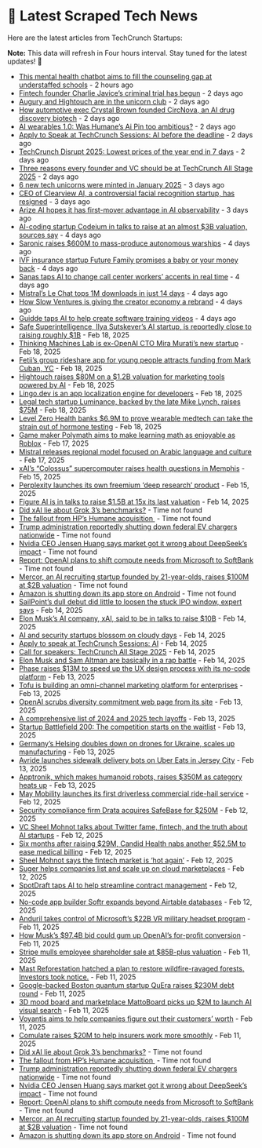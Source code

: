 
# 📰 Latest Scraped Tech News

Here are the latest articles from TechCrunch Startups:

**Note:** This data will refresh in Four hours interval. Stay tuned for the latest updates! 🔄
- [This mental health chatbot aims to fill the counseling gap at understaffed schools](https://techcrunch.com/2025/02/23/this-mental-health-chatbot-aims-to-fill-the-counseling-gap-at-understaffed-schools/) - 2 hours ago
- [Fintech founder Charlie Javice’s criminal trial has begun](https://techcrunch.com/2025/02/21/fintech-founder-charlie-javices-criminal-trial-has-begun/) - 2 days ago
- [Augury and Hightouch are in the unicorn club](https://techcrunch.com/2025/02/21/augury-and-hightouch-joined-the-unicorn-club/) - 2 days ago
- [How automotive exec Crystal Brown founded CircNova, an AI drug discovery biotech](https://techcrunch.com/2025/02/21/how-automotive-exec-crystal-brown-founded-circnova-an-ai-drug-discovery-biotech/) - 2 days ago
- [AI wearables 1.0: Was Humane’s Ai Pin too ambitious?](https://techcrunch.com/podcast/ai-wearables-1-0-was-humanes-ai-pin-too-ambitious/) - 2 days ago
- [Apply to Speak at TechCrunch Sessions: AI before the deadline](https://techcrunch.com/2025/02/21/apply-to-speak-at-techcrunch-sessions-ai-before-the-deadline/) - 2 days ago
- [TechCrunch Disrupt 2025: Lowest prices of the year end in 7 days](https://techcrunch.com/2025/02/21/techcrunch-disrupt-2025-lowest-prices-of-the-year-end-in-7-days/) - 2 days ago
- [Three reasons every founder and VC should be at TechCrunch All Stage 2025](https://techcrunch.com/2025/02/21/3-big-reasons-to-attend-techcrunch-all-stage-2025-if-you-are-a-founder-or-vc/) - 2 days ago
- [6 new tech unicorns were minted in January 2025](https://techcrunch.com/2025/02/20/6-new-tech-unicorns-were-minted-in-january-2025-so-far/) - 3 days ago
- [CEO of Clearview AI, a controversial facial recognition startup, has resigned](https://techcrunch.com/2025/02/20/ceo-of-clearview-ai-a-controversial-facial-recognition-startup-has-resigned/) - 3 days ago
- [Arize AI hopes it has first-mover advantage in AI observability](https://techcrunch.com/2025/02/20/arize-ai-hopes-it-has-first-mover-advantage-in-ai-observability/) - 3 days ago
- [AI-coding startup Codeium in talks to raise at an almost $3B valuation, sources say](https://techcrunch.com/2025/02/19/ai-coding-startup-codeium-in-talks-to-raise-at-an-almost-3b-valuation-sources-say/) - 4 days ago
- [Saronic raises $600M to mass-produce autonomous warships](https://techcrunch.com/2025/02/19/saronic-raises-600m-to-mass-produce-autonomous-warships/) - 4 days ago
- [IVF insurance startup Future Family promises a baby or your money back](https://techcrunch.com/2025/02/19/ivf-insurance-startup-future-family-promises-a-baby-or-your-money-back/) - 4 days ago
- [Sanas taps AI to change call center workers’ accents in real time](https://techcrunch.com/2025/02/19/sanas-taps-ai-to-change-call-center-workers-accents-in-real-time/) - 4 days ago
- [Mistral’s Le Chat tops 1M downloads in just 14 days](https://techcrunch.com/2025/02/19/mistrals-le-chat-tops-1m-downloads-in-just-14-days/) - 4 days ago
- [How Slow Ventures is giving the creator economy a rebrand](https://techcrunch.com/podcast/how-slow-ventures-is-giving-the-creator-economy-a-rebrand/) - 4 days ago
- [Guidde taps AI to help create software training videos](https://techcrunch.com/2025/02/19/guidde-taps-ai-to-help-create-software-training-videos/) - 4 days ago
- [Safe Superintelligence, Ilya Sutskever’s AI startup, is reportedly close to raising roughly $1B](https://techcrunch.com/2025/02/18/safe-superintelligence-ilya-sutskevers-ai-startup-is-reportedly-close-to-raising-roughly-1b/) - Feb 18, 2025
- [Thinking Machines Lab is ex-OpenAI CTO Mira Murati’s new startup](https://techcrunch.com/2025/02/18/thinking-machines-lab-is-ex-openai-cto-mira-muratis-new-startup/) - Feb 18, 2025
- [Fetii’s group rideshare app for young people attracts funding from Mark Cuban, YC](https://techcrunch.com/2025/02/18/fetiis-group-rideshare-app-for-young-people-has-attracted-funds-from-mark-cuban-yc/) - Feb 18, 2025
- [Hightouch raises $80M on a $1.2B valuation for marketing tools powered by AI](https://techcrunch.com/2025/02/18/hightouch-raises-80m-on-a-1-2b-valuation-for-marketing-tools-powered-by-ai/) - Feb 18, 2025
- [Lingo.dev is an app localization engine for developers](https://techcrunch.com/2025/02/18/lingo-dev-is-an-app-localization-engine-for-developers/) - Feb 18, 2025
- [Legal tech startup Luminance, backed by the late Mike Lynch, raises $75M](https://techcrunch.com/2025/02/18/legal-ai-startup-luminance-backed-by-the-late-mike-lynch-raises-75m/) - Feb 18, 2025
- [Level Zero Health banks $6.9M to prove wearable medtech can take the strain out of hormone testing](https://techcrunch.com/2025/02/18/level-zero-health-banks-6-9m-to-prove-wearable-medtech-can-take-the-strain-out-of-hormone-testing/) - Feb 18, 2025
- [Game maker Polymath aims to make learning math as enjoyable as Roblox](https://techcrunch.com/2025/02/17/polymath-aims-to-make-learning-math-as-enjoyable-as-roblox-with-its-educational-sandbox-game/) - Feb 17, 2025
- [Mistral releases regional model focused on Arabic language and culture](https://techcrunch.com/2025/02/17/mistral-releases-regional-model-focused-on-arabic-language-and-culture/) - Feb 17, 2025
- [xAI’s “Colossus” supercomputer raises health questions in Memphis](https://techcrunch.com/2025/02/15/xais-colossus-supercomputer-raises-health-questions-in-memphis/) - Feb 15, 2025
- [Perplexity launches its own freemium ‘deep research’ product](https://techcrunch.com/2025/02/15/perplexity-launches-its-own-freemium-deep-research-product/) - Feb 15, 2025
- [Figure AI is in talks to raise $1.5B at 15x its last valuation](https://techcrunch.com/2025/02/14/figure-ai-is-in-talks-to-raise-1-5b-at-15x-its-last-valuation/) - Feb 14, 2025
- [Did xAI lie about Grok 3’s benchmarks?](https://techcrunch.com/2025/02/22/did-xai-lie-about-grok-3s-benchmarks/) - Time not found
- [The fallout from HP’s Humane acquisition ](https://techcrunch.com/2025/02/22/the-fallout-of-hps-humane-acquisition/) - Time not found
- [Trump administration reportedly shutting down federal EV chargers nationwide](https://techcrunch.com/2025/02/22/trump-administration-reportedly-shutting-down-federal-ev-chargers-nationwide/) - Time not found
- [Nvidia CEO Jensen Huang says market got it wrong about DeepSeek’s impact](https://techcrunch.com/2025/02/21/nvidia-ceo-jensen-huang-says-market-got-it-wrong-about-deepseeks-impact/) - Time not found
- [Report: OpenAI plans to shift compute needs from Microsoft to SoftBank](https://techcrunch.com/2025/02/21/report-openai-plans-to-shift-compute-needs-from-microsoft-to-softbank/) - Time not found
- [Mercor, an AI recruiting startup founded by 21-year-olds, raises $100M at $2B valuation](https://techcrunch.com/2025/02/20/mercor-an-ai-recruiting-startup-founded-by-21-year-olds-raises-100m-at-2b-valuation/) - Time not found
- [Amazon is shutting down its app store on Android](https://techcrunch.com/2025/02/20/amazon-is-shutting-down-its-app-store-on-android/) - Time not found
- [SailPoint’s dull debut did little to loosen the stuck IPO window, expert says](https://techcrunch.com/2025/02/14/sailpoints-dull-debut-did-little-to-loosen-the-stuck-ipo-window-expert-says/) - Feb 14, 2025
- [Elon Musk’s AI company, xAI, said to be in talks to raise $10B](https://techcrunch.com/2025/02/14/elon-musks-ai-company-xai-said-to-be-in-talks-to-raise-10b/) - Feb 14, 2025
- [AI and security startups blossom on cloudy days](https://techcrunch.com/2025/02/14/ai-and-security-startups-blossom-on-cloudy-days/) - Feb 14, 2025
- [Apply to speak at TechCrunch Sessions: AI](https://techcrunch.com/2025/02/14/apply-to-speak-at-techcrunch-sessions-ai/) - Feb 14, 2025
- [Call for speakers: TechCrunch All Stage 2025](https://techcrunch.com/2025/02/14/call-for-speakers-techcrunch-all-stage-2025/) - Feb 14, 2025
- [Elon Musk and Sam Altman are basically in a rap battle](https://techcrunch.com/podcast/elon-musk-and-sam-altman-are-basically-in-a-rap-battle/) - Feb 14, 2025
- [Phase raises $13M to speed up the UX design process with its no-code platform](https://techcrunch.com/2025/02/13/phase-raises-13m-launches-its-no-code-platform-out-of-beta-to-challenge-figma/) - Feb 13, 2025
- [Tofu is building an omni-channel marketing platform for enterprises](https://techcrunch.com/2025/02/13/tofu-is-building-a-omni-channel-marketing-platform-for-enterprises/) - Feb 13, 2025
- [OpenAI scrubs diversity commitment web page from its site](https://techcrunch.com/2025/02/13/openai-scrubs-diversity-commitment-web-page-from-its-site/) - Feb 13, 2025
- [A comprehensive list of 2024 and 2025 tech layoffs](https://techcrunch.com/2025/02/13/tech-layoffs-2024-list/) - Feb 13, 2025
- [Startup Battlefield 200: The competition starts on the waitlist](https://techcrunch.com/2025/02/13/startup-battlefield-200-the-competition-starts-on-the-waitlist/) - Feb 13, 2025
- [Germany’s Helsing doubles down on drones for Ukraine, scales up manufacturing](https://techcrunch.com/2025/02/13/germanys-helsing-doubles-down-on-drones-for-ukraine-scales-up-manufacturing/) - Feb 13, 2025
- [Avride launches sidewalk delivery bots on Uber Eats in Jersey City](https://techcrunch.com/2025/02/13/avride-launches-sidewalk-delivery-bots-on-uber-eats-in-jersey-city/) - Feb 13, 2025
- [Apptronik, which makes humanoid robots, raises $350M as category heats up](https://techcrunch.com/2025/02/13/apptronik-raises-350m-to-build-humanoid-robots-with-help-from-google/) - Feb 13, 2025
- [May Mobility launches its first driverless commercial ride-hail service](https://techcrunch.com/2025/02/12/may-mobility-launches-its-first-driverless-commercial-ride-hail-service/) - Feb 12, 2025
- [Security compliance firm Drata acquires SafeBase for $250M](https://techcrunch.com/2025/02/12/security-compliance-firm-drata-acquires-safebase-for-250m/) - Feb 12, 2025
- [VC Sheel Mohnot talks about Twitter fame, fintech, and the truth about AI startups](https://techcrunch.com/2025/02/12/vc-sheel-mohnot-talks-about-twitter-fame-fintech-and-the-truth-about-ai-startups/) - Feb 12, 2025
- [Six months after raising $29M, Candid Health nabs another $52.5M to ease medical billing](https://techcrunch.com/2025/02/12/six-months-after-raising-29m-candid-health-nabs-another-52-5m-to-ease-medical-billing/) - Feb 12, 2025
- [Sheel Mohnot says the fintech market is ‘hot again’](https://techcrunch.com/podcast/sheel-mohnot-says-the-fintech-market-is-hot-again/) - Feb 12, 2025
- [Suger helps companies list and scale up on cloud marketplaces](https://techcrunch.com/2025/02/12/suger-helps-companies-list-and-scale-up-on-cloud-marketplaces/) - Feb 12, 2025
- [SpotDraft taps AI to help streamline contract management](https://techcrunch.com/2025/02/12/spotdraft-taps-ai-to-help-streamline-contract-management/) - Feb 12, 2025
- [No-code app builder Softr expands beyond Airtable databases](https://techcrunch.com/2025/02/12/no-code-app-builder-softr-expands-beyond-airtable-databases/) - Feb 12, 2025
- [Anduril takes control of Microsoft’s $22B VR military headset program](https://techcrunch.com/2025/02/11/anduril-takes-control-of-microsofts-22b-vr-military-headset-program/) - Feb 11, 2025
- [How Musk’s $97.4B bid could gum up OpenAI’s for-profit conversion](https://techcrunch.com/2025/02/11/how-musks-97-4b-bid-could-gum-up-openais-for-profit-conversion/) - Feb 11, 2025
- [Stripe mulls employee shareholder sale at $85B-plus valuation](https://techcrunch.com/2025/02/11/stripe-mulls-employee-shareholder-sale-at-85b-plus-valuation/) - Feb 11, 2025
- [Mast Reforestation hatched a plan to restore wildfire-ravaged forests. Investors took notice.](https://techcrunch.com/2025/02/11/mast-reforestation-hatched-a-plan-to-restore-wildfire-ravaged-forests-investors-took-notice/) - Feb 11, 2025
- [Google-backed Boston quantum startup QuEra raises $230M debt round](https://techcrunch.com/2025/02/11/google-leads-230m-convertible-note-for-boston-quantum-computing-startup-quera/) - Feb 11, 2025
- [3D mood board and marketplace MattoBoard picks up $2M to launch AI visual search](https://techcrunch.com/2025/02/11/mattoboard-picks-up-2m-to-bring-ai-visual-search-to-its-3d-mood-board-for-designers/) - Feb 11, 2025
- [Voyantis aims to help companies figure out their customers’ worth](https://techcrunch.com/2025/02/11/voyantis-aims-to-help-companies-figure-out-their-customers-worth/) - Feb 11, 2025
- [Comulate raises $20M to help insurers work more smoothly](https://techcrunch.com/2025/02/11/insurance-cos-stand-to-lose-billions-from-disasters-like-the-la-fires-comulate-raises-20m-to-build-tech-to-help-them-work-more-smoothly/) - Feb 11, 2025
- [Did xAI lie about Grok 3’s benchmarks?](https://techcrunch.com/2025/02/22/did-xai-lie-about-grok-3s-benchmarks/) - Time not found
- [The fallout from HP’s Humane acquisition ](https://techcrunch.com/2025/02/22/the-fallout-of-hps-humane-acquisition/) - Time not found
- [Trump administration reportedly shutting down federal EV chargers nationwide](https://techcrunch.com/2025/02/22/trump-administration-reportedly-shutting-down-federal-ev-chargers-nationwide/) - Time not found
- [Nvidia CEO Jensen Huang says market got it wrong about DeepSeek’s impact](https://techcrunch.com/2025/02/21/nvidia-ceo-jensen-huang-says-market-got-it-wrong-about-deepseeks-impact/) - Time not found
- [Report: OpenAI plans to shift compute needs from Microsoft to SoftBank](https://techcrunch.com/2025/02/21/report-openai-plans-to-shift-compute-needs-from-microsoft-to-softbank/) - Time not found
- [Mercor, an AI recruiting startup founded by 21-year-olds, raises $100M at $2B valuation](https://techcrunch.com/2025/02/20/mercor-an-ai-recruiting-startup-founded-by-21-year-olds-raises-100m-at-2b-valuation/) - Time not found
- [Amazon is shutting down its app store on Android](https://techcrunch.com/2025/02/20/amazon-is-shutting-down-its-app-store-on-android/) - Time not found